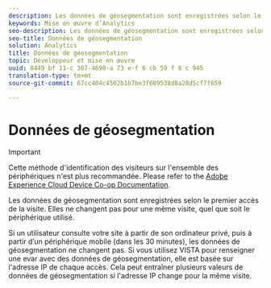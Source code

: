 ```yaml
---
description: Les données de géosegmentation sont enregistrées selon le premier accès de la visite. Elles ne changent pas pour une même visite, quel que soit le périphérique utilisé.
keywords: Mise en œuvre d’Analytics
seo-description: Les données de géosegmentation sont enregistrées selon le premier accès de la visite. Elles ne changent pas pour une même visite, quel que soit le périphérique utilisé.
seo-title: Données de géosegmentation
solution: Analytics
title: Données de géosegmentation
topic: Développeur et mise en œuvre
uuid: 8449 bf 11-c 367-4698-a 73 e-f 6 cb 59 f 8 c 945
translation-type: tm+mt
source-git-commit: 67cc404c4502b1b7be3f089538d8a28d5cf7f659

---
```



# Données de géosegmentation

>[!IMPORTANT]
>
>Cette méthode d&#39;identification des visiteurs sur l&#39;ensemble des périphériques n&#39;est plus recommandée. Please refer to the [Adobe Experience Cloud Device Co-op Documentation](https://marketing.adobe.com/resources/help/en_US/mcdc/).

Les données de géosegmentation sont enregistrées selon le premier accès de la visite. Elles ne changent pas pour une même visite, quel que soit le périphérique utilisé.

Si un utilisateur consulte votre site à partir de son ordinateur privé, puis à partir d’un périphérique mobile (dans les 30 minutes), les données de géosegmentation ne changent pas. Si vous utilisez VISTA pour renseigner une evar avec des données de géosegmentation, elle est basée sur l&#39;adresse IP de chaque accès. Cela peut entraîner plusieurs valeurs de données de géosegmentation si l&#39;adresse IP change pour la même visite.
